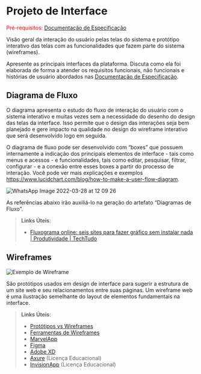 
# Projeto de Interface

<span style="color:red">Pré-requisitos: <a href="2-Especificação do Projeto.md"> Documentação de Especificação</a></span>

Visão geral da interação do usuário pelas telas do sistema e protótipo interativo das telas com as funcionalidades que fazem parte do sistema (wireframes).

 Apresente as principais interfaces da plataforma. Discuta como ela foi elaborada de forma a atender os requisitos funcionais, não funcionais e histórias de usuário abordados nas <a href="2-Especificação do Projeto.md"> Documentação de Especificação</a>.

## Diagrama de Fluxo

O diagrama apresenta o estudo do fluxo de interação do usuário com o sistema interativo e  muitas vezes sem a necessidade do desenho do design das telas da interface. Isso permite que o design das interações seja bem planejado e gere impacto na qualidade no design do wireframe interativo que será desenvolvido logo em seguida.

O diagrama de fluxo pode ser desenvolvido com “boxes” que possuem internamente a indicação dos principais elementos de interface - tais como menus e acessos - e funcionalidades, tais como editar, pesquisar, filtrar, configurar - e a conexão entre esses boxes a partir do processo de interação. Você pode ver mais explicações e exemplos https://www.lucidchart.com/blog/how-to-make-a-user-flow-diagram.

![WhatsApp Image 2022-03-28 at 12 09 26](https://user-images.githubusercontent.com/84060551/160507095-d475de30-7287-413d-9d35-82544fc5b1ea.jpeg)

As referências abaixo irão auxiliá-lo na geração do artefato “Diagramas de Fluxo”.

> **Links Úteis**:
> - [Fluxograma online: seis sites para fazer gráfico sem instalar nada | Produtividade | TechTudo](https://www.techtudo.com.br/listas/2019/03/fluxograma-online-seis-sites-para-fazer-grafico-sem-instalar-nada.ghtml)

## Wireframes

![Exemplo de Wireframe](img/wireframe-example.png)

São protótipos usados em design de interface para sugerir a estrutura de um site web e seu relacionamentos entre suas páginas. Um wireframe web é uma ilustração semelhante do layout de elementos fundamentais na interface.
 
> **Links Úteis**:
> - [Protótipos vs Wireframes](https://www.nngroup.com/videos/prototypes-vs-wireframes-ux-projects/)
> - [Ferramentas de Wireframes](https://rockcontent.com/blog/wireframes/)
> - [MarvelApp](https://marvelapp.com/developers/documentation/tutorials/)
> - [Figma](https://www.figma.com/)
> - [Adobe XD](https://www.adobe.com/br/products/xd.html#scroll)
> - [Axure](https://www.axure.com/edu) (Licença Educacional)
> - [InvisionApp](https://www.invisionapp.com/) (Licença Educacional)
